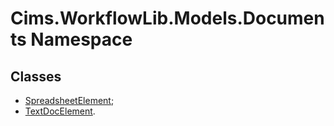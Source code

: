 # Cims.WorkflowLib.Models.Documents Namespace

## Classes 

- [SpreadsheetElement](SpreadsheetElement.md);
- [TextDocElement](TextDocElement.md).

